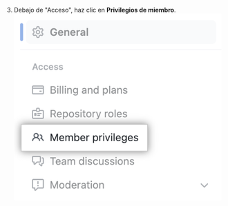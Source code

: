 3. Debajo de "Acceso", haz clic en **Privilegios de miembro**. ![Captura de pantalla de la pestaña de privilegios de miembro](/assets/images/help/organizations/member-privileges.png) 
